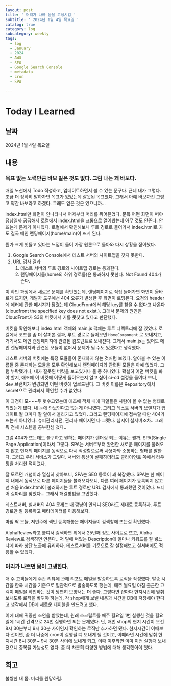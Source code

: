 ```yaml
---
layout: post
title: ' 머리가 나빠 몸을 고생시킴 '
subtitle: ' 2024년 1월 4일 목요일 '
catalog: true
category: log
subcategory: weekly
tags:
  - log
  - January
  - 2024
  - AWS
  - SEO
  - Google Search Console
  - metadata
  - cron
  - SPA

---
```


# Today I Learned

## 날짜

2024년 1월 4일 목요일

## 내용

### 목표 없는 노력만큼 바보 같은 것도 없다. 그럼 나는 꽤 바보다.

매일 노션에서 Todo 작성하고, 업데이트하면서 볼 수 있는 문구다. 근데 내가 그렇다. 조금 더 정확히 말하자면 목표가 있었는데 잘못된 목표였다. 그래서 아예 바보까진 그렇고 약간 바보라고 하겠다. 그래도 얻은 것은 있으니까…

index.html만 화면이 안나타나서 어제부터 머리를 쥐어뜯었다. 문득 어떤 화면이 떠야 정상일까 궁금해서 로컬에서 index.html을 크롬으로 열어봤는데 아무 것도 안뜬다. 안 뜨는게 문제가 아니였다. 로컬에서 확인해보니 루트 경로로 들어가서 index.html로 가도 결국 메인 랜딩페이지(home/main)이 뜨게 된다.

뭔가 크게 헛돌고 있다는 느낌이 들어 가장 원론으로 돌아와 다시 상황을 짚어봤다.

1. Google Search Console에서 테스트 서버의 사이트맵을 찾지 못한다.
2. URL 검사 결과
   1. 테스트 서버의 루트 경로와 사이트맵 경로는 통과한다.
   2. 랜딩페이지들(home의 하위 경로들)은 통과하지 못한다. Not Found 404가 뜬다.

이 확인 과정에서 새로운 문제를 확인했는데, 랜딩페이지로 직접 들어가면 화면이 올바르게 뜨지만, 개발자 도구에선 404 오류가 발생한 후 화면이 로딩된다. 요청의 header에 에러에 관한 메시지가 담겼는데 CloudFront에서 해당 key를 찾을 수 없다고 나온다(cloudfront the specified key does not exist.). 그래서 문제의 원인은 CloudFront가 S3의 버킷에서 키를 못찾고 있다고 판단했다.

버킷을 확인해보니 index.html 객체와 main.js 객체는 루트 디렉토리에 잘 있었다. 로컬에서 코드를 좀 더 살펴본 결과, 루트 경로로 들어오면 `HomeComponent` 로 보내지고, 거기서도 메인 랜딩페이지에 관련된 컴포넌트로 보내진다. 그래서 main.js는 있어도 메인 랜딩페이지와 관련된 모듈이 없어서 문제가 될 수도 있겠다고 생각했다.

테스트 서버의 버킷에는 특정 모듈들이 존재하지 않는 것처럼 보였다. 알아볼 수 있는 이름들 중 존재하는 모듈을 모두 확인해보니 랜딩페이지와 관련된 모듈은 아예 없었다. 그럼 누락됐거나, 내가 잘못된 버킷을 보고있거나 둘 중 하나였다. 확실히 어떤 버킷을 봐야 할지, 애초에 이 버킷에 어떻게 들어오는지 알고 싶어 ci-cd 설정을 들여다 보니, dev 브랜치가 변경되면 어떤 버킷에 업로드된다. 그 버킷 이름은 Repository에서 secret으로 관리되서 확인할 수가 없었다.

이 과정이 모~~~두 헛수고였는데 애초에 객체 내에 파일들은 사람이 볼 수 없는 형태로 되있는게 많다. 내 눈에 안보인다고 없는게 아니였다. 그리고 테스트 서버의 브랜치가 업데이트 될 떄마다 잘 알아서 올라가고 있었다. 그리고 랜딩페이지에 접속할 때만 404가 뜨는게 아니였다. 슈퍼관리자던, 관리자 페이지던 다 그랬다. 심지어 실서버조차.. 그래 뭐 전체 시스템을 공부한셈 쳤다..

그럼 404가 뜨는데도 불구하고 원하는 페이지가 렌더링 되는 이유는 뭘까. SPA(Single Page Application)이라서 그렇다. SPA는 서버로부터 완전한 새로운 페이지를 불러오지 않고 현재의 페이지를 동적으로 다시 작성함으로써 사용자와 소통하는 형태를 말한다. 그리고 우리 서비스가 그렇다. 서버와 통신이 실패하더라도 클라이언트 쪽에서 라우팅을 처리한 덕이었다.

잘 모르던 개념이라 열심히 찾아보니, SPA는 SEO 등록이 꽤 복잡했다. SPA는 한 페이지 내에서 동적으로 다른 페이지들을 불러오다보니, 다른 여러 페이지가 등록되지 않고 맨 처음 index.html이 불러와지는 루트 경로만 URL 검사에서 통과했던 것이었다. 드디어 실마리를 찾았다… 그래서 해결방법을 고민했다.

테스트서버, 실서버의 404 문제는 내 깜냥이 안되니 SEO라도 제대로 등록하자. 루트 경로만 잘 등록하고 메타데이터를 이용해보자.

마침 딱 오늘, 저번주에 색인 등록해놓은 페이지들이 검색창에 뜨는걸 확인했다.

AlphaReview라고 붙여서 검색하면 위에서 25번째 정도 사이트로 뜨고, Alpha Review로 검색하면 안뜬다.. 저 밑에 써있는 Description에 얼마나 키워드를 잘 넣느냐에 따라 상단 노출에 유리하다. 테스트서버를 기준으로 잘 설정해보고 실서버에도 적용할 수 있겠다.

### 머리가 나쁘면 몸이 고생한다.

매 주 고객들에게 주간 리뷰에 관해 리포트 메일을 발송하도록 로직을 작성했다. 발송 시간을 한국 시간을 기준으로 일관적으로 발송하도록 했는데, 매주 월요일 아침 출근한 고객이 메일을 확인하는 것이 당연히 모양새는 더 좋다. 그렇다면 샵마다 현지시간에 맞춰 보내도록 로직을 바꿔야 하는데, 각 shop에게 보낼 내용과 시간을 DB에 저장해야 한다고 생각해서 DB에 새로운 테이블을 만드려고 했다.

이에 대해 귀중한 조언을 받았는데, 원래 스크립트를 매주 월요일 1번 실행한 것을 월요일에 1시간 간격으로 24번 실행하면 되는 문제였다. 단, 매번 shop의 현지 시간이 오전 8시 30분부터 9시 30분 사이인지 확인하는 로직만 추가하면 됐다. 현지시간이 이때보다 전이면, 좀 더 나중에 cron이 실행될 떄 보내게 될 것이고, 이떄라면 시간에 맞춰 현지시간 8시 30분~ 9시 30분 사이에 보내게 되고, 이때 이후라면 이미 이전 실행때 보내졌으니 중복될 가능성도 없다. 좀 더 차분히 다양한 방법에 대해 생각했어야 했다.

## 회고

불쌍한 내 몸. 머리를 원망하렴.